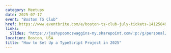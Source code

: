 ```yaml
---
category: Meetups
date: 2025-07-17
event: "Boston TS Club"
href: https://www.eventbrite.com/e/boston-ts-club-july-tickets-1412584912499
links:
  Slides: "https://joshypoomcswaggins-my.sharepoint.com/:p:/g/personal/joshgoldberg_joshypoomcswaggins_onmicrosoft_com/EW_860bTjmBIlBrPGiynibABzCSt-r3pZHr6i1iy-NkPPA?e=7dqe9R"
location: Boston, USA
title: "How to Set Up a TypeScript Project in 2025"
---
```

